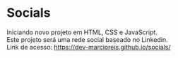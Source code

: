 # Socials
Iniciando novo projeto em HTML, CSS e JavaScript.<br>
Este projeto será uma rede social baseado no Linkedin.<br>
Link de acesso: https://dev-marcioreis.github.io/socials/
